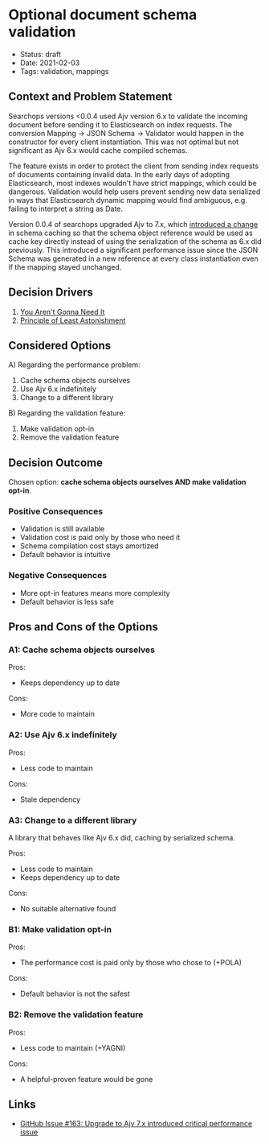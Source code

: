 # Optional document schema validation

- Status: draft
- Date: 2021-02-03
- Tags: validation, mappings

## Context and Problem Statement

Searchops versions <0.0.4 used Ajv version 6.x to validate the incoming document
before sending it to Elasticsearch on index requests. The conversion Mapping ->
JSON Schema -> Validator would happen in the constructor for every client
instantiation. This was not optimal but not significant as Ajv 6.x would cache
compiled schemas.

The feature exists in order to protect the client from sending index requests of
documents containing invalid data. In the early days of adopting Elasticsearch,
most indexes wouldn't have strict mappings, which could be dangerous. Validation
would help users prevent sending new data serialized in ways that Elasticsearch
dynamic mapping would find ambiguous, e.g. failing to interpret a string as
Date.

Version 0.0.4 of searchops upgraded Ajv to 7.x, which [introduced a change][ajv]
in schema caching so that the schema object reference would be used as cache key
directly instead of using the serialization of the schema as 6.x did previously.
This introduced a significant performance issue since the JSON Schema was
generated in a new reference at every class instantiation even if the mapping
stayed unchanged.

[ajv]: https://github.com/ajv-validator/ajv/releases/tag/v7.0.0

## Decision Drivers

1. [You Aren't Gonna Need It][yagni]
2. [Principle of Least Astonishment][pola]

[yagni]: https://en.wikipedia.org/wiki/You_aren%27t_gonna_need_it
[pola]: https://en.wikipedia.org/wiki/Principle_of_least_astonishment

## Considered Options

A) Regarding the performance problem:

1. Cache schema objects ourselves
2. Use Ajv 6.x indefinitely
3. Change to a different library

B) Regarding the validation feature:

1. Make validation opt-in
2. Remove the validation feature


## Decision Outcome

Chosen option: **cache schema objects ourselves AND make validation opt-in**.

### Positive Consequences

- Validation is still available
- Validation cost is paid only by those who need it
- Schema compilation cost stays amortized
- Default behavior is intuitive

### Negative Consequences

- More opt-in features means more complexity
- Default behavior is less safe

## Pros and Cons of the Options

### A1: Cache schema objects ourselves

Pros:

- Keeps dependency up to date

Cons:

- More code to maintain

### A2: Use Ajv 6.x indefinitely

Pros:

- Less code to maintain

Cons:

- Stale dependency

### A3: Change to a different library

A library that behaves like Ajv 6.x did, caching by serialized schema.

Pros:

- Less code to maintain
- Keeps dependency up to date

Cons:

- No suitable alternative found

### B1: Make validation opt-in

Pros:

- The performance cost is paid only by those who chose to (+POLA)

Cons:

- Default behavior is not the safest

### B2: Remove the validation feature

Pros:

- Less code to maintain (+YAGNI)

Cons:

- A helpful-proven feature would be gone

## Links <!-- optional -->

- [GitHub Issue #163: Upgrade to Ajv 7.x introduced critical performance issue][issue]

[issue]: (https://github.com/gupy-io/searchops/issues/163)
